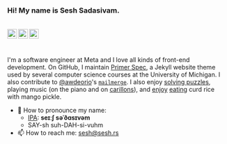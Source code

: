 ### Hi! My name is Sesh Sadasivam.

<br>

<a href="https://www.facebook.com/seshrs">
  <img align="left" alt="Sesh Sadasivam | Facebook" width="22px" src="https://cdn.jsdelivr.net/npm/simple-icons@v3/icons/facebook.svg" />
</a>

<a href="https://www.linkedin.com/in/seshrs">
  <img align="left" alt="Sesh Sadasivam | LinkedIn" width="22px" src="https://cdn.jsdelivr.net/npm/simple-icons@v3/icons/linkedin.svg" />
</a>

<a href="mailto:sesh.sadasivam@gmail.com?subject=Hello!">
  <img align="left" alt="Sesh Sadasivam | Email | sesh.sadasivam@gmail.com" width="22px" src="https://cdn.jsdelivr.net/npm/font-awesome-svg-icons@0.1.0/svg/envelope.svg" />
</a>

<br><br>

I'm a software engineer at Meta and I love all kinds of front-end development. On GitHub, I maintain [Primer Spec](https://github.com/eecs485staff/primer-spec), a Jekyll website theme used by several computer science courses at the University of Michigan. I also contribute to [@awdeorio](https://github.com/awdeorio)'s [`mailmerge`](https://github.com/awdeorio/mailmerge). I also enjoy [solving puzzles](https://puzzlehunt.azurewebsites.net/), playing music (on the piano and on [carillons](https://www.facebook.com/seshrs/posts/2342725169386825)), and [enjoy](https://www.facebook.com/media/set/?set=a.1497007917291892&type=3) [eating](https://www.facebook.com/media/set/?set=a.1497007917291892&type=3) curd rice with mango pickle.

- 📣 How to pronounce my name:
  - [IPA](https://www.internationalphoneticassociation.org/IPAcharts/inter_chart_2018/IPA_2018.html): **seɪːʃ səˈðɑsɪvəm**
  - SAY-sh suh-DAH-si-vuhm
- 📫 How to reach me: [sesh@sesh.rs](mailto:sesh@sesh.rs?subject=Hello!)

<!--
**seshrs/seshrs** is a ✨ _special_ ✨ repository because its `README.md` (this file) appears on your GitHub profile.

Here are some ideas to get you started:

- 🔭 I’m currently working on ...
- 🌱 I’m currently learning ...
- 👯 I’m looking to collaborate on ...
- 🤔 I’m looking for help with ...
- 💬 Ask me about ...
- 📫 How to reach me: ...
- 😄 Pronouns: ...
- ⚡ Fun fact: ...
-->
